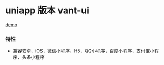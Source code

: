 # uniapp 版本 vant-ui

[demo](http://dajiaman.github.io/vant-uni/)

### 特性
- 兼容安卓，iOS，微信小程序，H5，QQ小程序，百度小程序，支付宝小程序，头条小程序
